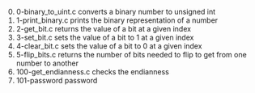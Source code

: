 0. 0-binary_to_uint.c converts a binary number to unsigned int
1. 1-print_binary.c prints the binary representation of a number
2. 2-get_bit.c returns the value of a bit at a given index
3. 3-set_bit.c sets the value of a bit to 1 at a given index
4. 4-clear_bit.c sets the value of a bit to 0 at a given index
5. 5-flip_bits.c returns the number of bits needed to flip to get from one number to another
6. 100-get_endianness.c checks the endianness
7. 101-password password
